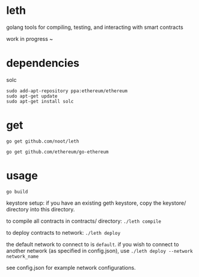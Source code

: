 # leth
golang tools for compiling, testing, and interacting with smart contracts

work in progress ~

# dependencies

solc 
```
sudo add-apt-repository ppa:ethereum/ethereum
sudo apt-get update
sudo apt-get install solc
```

# get 

`go get github.com/noot/leth`

`go get github.com/ethereum/go-ethereum`

# usage

`go build`

keystore setup: if you have an existing geth keystore, copy the keystore/ directory into this directory. 

to compile all contracts in contracts/ directory: `./leth compile`

to deploy contracts to network: `./leth deploy`

the default network to connect to is `default`. if you wish to connect to another network (as specified in config.json), use `./leth deploy --network network_name`

see config.json for example network configurations.
